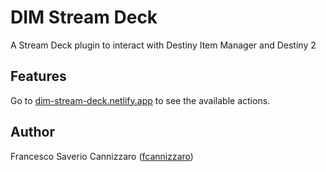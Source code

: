 # DIM Stream Deck

A Stream Deck plugin to interact with Destiny Item Manager and Destiny 2

## Features

Go to [dim-stream-deck.netlify.app](https://dim-stream-deck.netlify.app) to see the available actions.

## Author

Francesco Saverio Cannizzaro ([fcannizzaro](https://github.com/fcannizzaro))